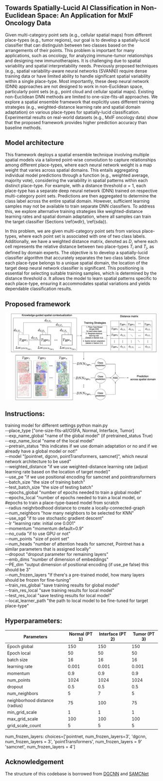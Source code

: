 
## Towards Spatially-Lucid AI Classification in Non-Euclidean Space: An Application for MxIF Oncology Data
Given multi-category point sets (e.g., cellular spatial maps) from different place-types (e.g., tumor regions), our goal is to develop a spatially-lucid classifier that can distinguish between two classes based on the arrangements of their points. This problem is important for many applications, such as oncology, for analyzing immune-tumor relationships and designing new immunotherapies. It is challenging due to spatial variability and spatial interpretability needs. Previously proposed techniques (e.g., spatial variability-aware neural networks (SVANN)) require dense training data or have limited ability to handle significant spatial variability within a single place-type. Most importantly, these deep neural network (DNN) approaches are not designed to work in non-Euclidean space, particularly point sets (e.g., point cloud and cellular spatial maps). Existing non-Euclidean DNN methods are limited to one-size-fits-all approaches. We explore a spatial ensemble framework that explicitly uses different training strategies (e.g., weighted-distance learning rate and spatial domain adaptation) on various place-types for spatially-lucid classification. Experimental results on real-world datasets (e.g., MxIF oncology data) show that the proposed framework provides higher prediction accuracy than baseline methods.
## Model architecture
This framework deploys a spatial ensemble technique involving multiple spatial models via a tailored point-wise convolution to capture relationships among different place-types, where each neural network weight is a map weight that varies across spatial domains. This entails aggregating individual model predictions through a function (e.g., weighted average, majority vote), considering the variability in spatial patterns within each distinct place-type. For example, with a distance threshold $\alpha=1$, each place-type has a separate deep neural network (DNN) trained on respective multi-category point sets. Predictions are then aggregated to determine the class label across the entire spatial domain. However, sufficient learning samples may not be available to train separate DNN classifiers. To address this, we explore alternative training strategies like weighted-distance learning rates and spatial domain adaptation, where all samples can train the target classifier (Sections \ref{wdlr}, \ref{sda}).

In this problem, we are given multi-category point sets from various place-types, where each point set is associated with one of two class labels. Additionally, we have a weighted distance matrix, denoted as $D$, where each cell represents the relative distance between two place-types $T_i$ and $T_j$, as defined by domain experts. The objective is to develop a spatially-lucid classifier algorithm that accurately separates the two class labels. Since each place-type belongs to a unique spatial domain, the location of the target deep neural network classifier is significant. This positioning is essential for selecting suitable training samples, which is determined by the distance threshold $\alpha$. It allows the model to learn spatial patterns specific to each place-type, ensuring it accommodates spatial variations and yields dependable classification results. 

## Proposed framework

<img src='./Proposed.jpg' width=800>


## Instructions:
training model for different settings
python main.py   
    --place_type ["one-size-fits-all/OSFA, Normal, Interface, Tumor]   
    --exp_name_global "name of the global model" (if pretrained_status True)   
    --exp_name_local  "name of the local model"   
    --pretrain_status "this indicates if we use domain adaptation or no and if we already have a global model or not!"    
    --model "[pointnet, dgcnn, pointTransformers, samcnet]", which neural network architecture to be used"   
    --weighted_distance "if we use weighted-distance learning rate (adjust learning rate based on the location of target model)"   
    --use_pe "if we use positional encoding for samcnet and pointtransformers   
    --batch_size "the size of training batch"   
    --test_batch_size "the size of testing batch"   
    --epochs_global "number of epochs needed to train a global model"   
    --epochs_local "number of epochs needed to train a local model, or #epochs to train a place-type-based model from scratch   
    --radius neighrbodhood distance to create a locally-connected-graph   
    --num_neighbors "how many neighbors to be selected for KNN"   
    --use_sgd "if to use stochastic gradient descent"    
    --lr "learning rate: initial one 0.001"   
    --momentum "momentum  default=0.9"    
    --no_cuda "if to use GPU or not"   
    --num_points "size of point set"   
    --num_heads "number of attention heads for samcnet, Pointnet has a similar parameters that is assigned locally"   
    --dropout "dropout parameter for remaining layers"   
    --emb_dims "number of dimension of embeddings"    
    --PE_dim "output dimension of positional encoding (if use_pe false) this should be 3"   
    --num_frozen_layers "If there's a pre-trained model, how many layers should be frozen for fine-tuning"   
    --train_res_global "save training results for global model"   
    --train_res_local "save training results for local model"   
    --test_res_local "save testing results for local model"   
    --local_learner_path "the path to local model to be fine-tuned for target place-type"   


## Hyperparameters:

| Parameters | Normal (PT 1) | Interface (PT 2) | Tumor (PT 3)|
|---------|---------|---------|---------|
| Epoch global| 150| 150|150|
| Epoch local| 50| 50| 50|
| batch size| 16| 16| 16|
| learning rate| 0.001| 0.001| 0.001|
| momentum| 0.9| 0.9| 0.9|
| num\_points| 1024| 1024| 1024|
| dropout| 0.5| 0.5| 0.5|
| num\_neighbors| 5| 7| 5|
| neighborhood distance (radius)| 75| 100| 75|
| min\_grid\_scale| 1| 1| 1|
| max\_grid\_scale | 100| 100| 100|
|grid\_scale\_count| 5| 5| 5|

num_frozen_layers: choices=['pointnet, num_frozen_layers=3',  'dgcnn, num_frozen_layers = 3', 'pointTransformers',  num_frozen_layers = 9' 'samcnet',  num_frozen_layers = 4']


## Acknowledgement
The structure of this codebase is borrowed from [DGCNN](https://github.com/WangYueFt/dgcnn) and [SAMCNet](https://github.com/majid-farhadloo/SAMCNet_2022)
